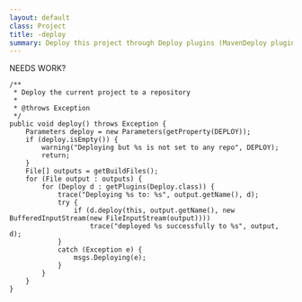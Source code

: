 ```yaml
---
layout: default
class: Project
title: -deploy   
summary: Deploy this project through Deploy plugins (MavenDeploy plugin). Needs work
---
```


NEEDS WORK?

	/**
	 * Deploy the current project to a repository
	 *
	 * @throws Exception
	 */
	public void deploy() throws Exception {
		Parameters deploy = new Parameters(getProperty(DEPLOY));
		if (deploy.isEmpty()) {
			warning("Deploying but %s is not set to any repo", DEPLOY);
			return;
		}
		File[] outputs = getBuildFiles();
		for (File output : outputs) {
			for (Deploy d : getPlugins(Deploy.class)) {
				trace("Deploying %s to: %s", output.getName(), d);
				try {
					if (d.deploy(this, output.getName(), new BufferedInputStream(new FileInputStream(output))))
						trace("deployed %s successfully to %s", output, d);
				}
				catch (Exception e) {
					msgs.Deploying(e);
				}
			}
		}
	}
